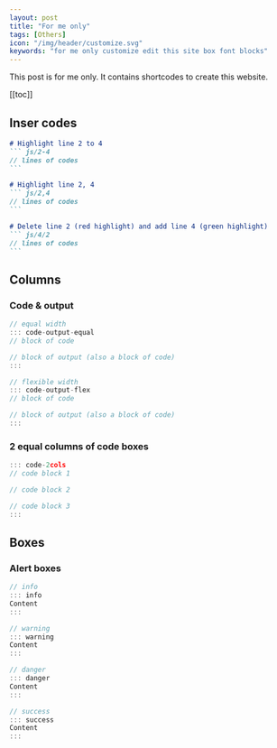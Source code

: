 ```yaml
---
layout: post
title: "For me only"
tags: [Others]
icon: "/img/header/customize.svg"
keywords: "for me only customize edit this site box font blocks"
---
```


This post is for me only. It contains shortcodes to create this website.

[[toc]]

## Inser codes

<div class="code-2cols">

~~~ markdown
# Highlight line 2 to 4
``` js/2-4
// lines of codes
```
~~~

~~~ markdown
# Highlight line 2, 4
``` js/2,4
// lines of codes
```
~~~
</div>

~~~ markdown
# Delete line 2 (red highlight) and add line 4 (green highlight)
``` js/4/2
// lines of codes
```
~~~

## Columns

### Code & output

<div class="code-2cols">

``` js
// equal width
::: code-output-equal
// block of code

// block of output (also a block of code)
:::
```

``` js
// flexible width
::: code-output-flex
// block of code

// block of output (also a block of code)
:::
```
</div>

### 2 equal columns of code boxes

``` js
::: code-2cols
// code block 1

// code block 2

// code block 3
:::
```

## Boxes

### Alert boxes

<div class="code-2cols">

``` js
// info
::: info
Content
:::
```

``` js
// warning
::: warning
Content
:::
```

``` js
// danger
::: danger
Content
:::
```

``` js
// success
::: success
Content
:::
```
</div>
